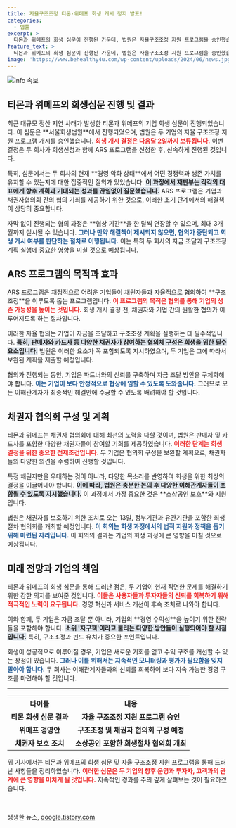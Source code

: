 ```yaml
---
title: 자율구조조정 티몬·위메프 회생 개시 정지 발표!
categories:
  - 법률
excerpt: >
  티몬과 위메프의 회생 심문이 진행된 가운데, 법원은 자율구조조정 지원 프로그램을 승인했습니다. 두 기업은 생존을 위한 협의에 돌입하며, 경쟁력 회복을 위해 필사적인 노력을 기울일 예정입니다. 자금 조달 계획의 성패가 주목됩니다.
feature_text: >
  티몬과 위메프의 회생 심문이 진행된 가운데, 법원은 자율구조조정 지원 프로그램을 승인했습니다. 두 기업은 생존을 위한 협의에 돌입하며, 경쟁력 회복을 위해 필사적인 노력을 기울일 예정입니다. 자금 조달 계획의 성패가 주목됩니다.
image: 'https://www.behealthy4u.com/wp-content/uploads/2024/06/news.jpg'
---
```


<p><img src="https://www.behealthy4u.com/wp-content/uploads/2024/06/news.jpg" alt="info 속보" /></p>

<h2 data-ke-size="size26">티몬과 위메프의 회생심문 진행 및 결과</h2>

<p data-ke-size="size16">최근 대규모 정산 지연 사태가 발생한 티몬과 위메프의 기업 회생 심문이 진행되었습니다. 이 심문은 **서울회생법원**에서 진행되었으며, 법원은 두 기업의 자율 구조조정 지원 프로그램 개시를 승인했습니다. <b><span style="color: #ee2323;">회생 개시 결정은 다음달 2일까지 보류됩니다.</span></b> 이번 결정은 두 회사가 회생신청과 함께 ARS 프로그램을 신청한 후, 신속하게 진행된 것입니다.</p>

<p data-ke-size="size16">특히, 심문에서는 두 회사의 현재 **경영 악화 상태**에서 어떤 경쟁력과 생존 가치를 유지할 수 있는지에 대한 집중적인 질의가 있었습니다. <b><span style="background-color: #21538527;">이 과정에서 재판부는 각각의 대표에게 향후 계획과 기대되는 성과를 끊임없이 질문했습니다.</span></b> ARS 프로그램은 기업과 채권자협의회 간의 협의 기회를 제공하기 위한 것으로, 이러한 초기 단계에서의 해결책이 상당히 중요합니다.</p>

<p data-ke-size="size16">자막 없이 진행되는 협의 과정은 **협상 기간**을 한 달씩 연장할 수 있으며, 최대 3개월까지 실시될 수 있습니다. <b><span style="color: #1a5490;">그러나 만약 해결책이 제시되지 않으면, 협의가 중단되고 회생 개시 여부를 판단하는 절차로 이행됩니다.</span></b> 이는 특히 두 회사의 자금 조달과 구조조정 계획 실행에 중요한 영향을 미칠 것으로 예상됩니다.</p>

<h2 data-ke-size="size26">ARS 프로그램의 목적과 효과</h2>

<p data-ke-size="size16">ARS 프로그램은 재정적으로 어려운 기업들이 채권자들과 자율적으로 협의하여 **구조조정**을 이루도록 돕는 프로그램입니다. <b><span style="color: #ee2323;">이 프로그램의 목적은 협의를 통해 기업의 생존 가능성을 높이는 것입니다.</span></b> 회생 개시 결정 전, 채권자와 기업 간의 원활한 협의가 이루어지도록 하는 절차입니다.</p>

<p data-ke-size="size16">이러한 자율 협의는 기업이 자금을 조달하고 구조조정 계획을 실행하는 데 필수적입니다. <b><span style="background-color: #21538527;">특히, 판매자와 카드사 등 다양한 채권자가 참여하는 협의체 구성은 회생을 위한 필수 요소입니다.</span></b> 법원은 이러한 요소가 꼭 포함되도록 지시하였으며, 두 기업은 그에 따라서 보완된 계획을 제출할 예정입니다.</p>

<p data-ke-size="size16">협의가 진행되는 동안, 기업은 파트너와의 신뢰를 구축하며 자금 조달 방안을 구체화해야 합니다. <b><span style="color: #1a5490;">이는 기업이 보다 안정적으로 협상에 임할 수 있도록 도와줍니다.</span></b> 그러므로 모든 이해관계자가 최종적인 해결안에 수긍할 수 있도록 배려해야 할 것입니다.</p>

<h2 data-ke-size="size26">채권자 협의회 구성 및 계획</h2>

<p data-ke-size="size16">티몬과 위메프는 채권자 협의회에 대해 최선의 노력을 다할 것이며, 법원은 판매자 및 카드사를 포함한 다양한 채권자들이 참여할 기회를 제공하였습니다. <b><span style="color: #ee2323;">이러한 단계는 회생 결정을 위한 중요한 전제조건입니다.</span></b> 두 기업은 협의회 구성을 보완할 계획으로, 채권자들의 다양한 의견을 수렴하여 진행할 것입니다.</p>

<p data-ke-size="size16">특정 채권자만을 우대하는 것이 아니라, 다양한 목소리를 반영하여 회생을 위한 최상의 결정을 이끌어내야 합니다. <b><span style="background-color: #21538527;">이에 따라, 법원은 충분한 논의 후 다양한 이해관계자들이 포함될 수 있도록 지시했습니다.</span></b> 이 과정에서 가장 중요한 것은 **소상공인 보호**와 지원입니다.</p>

<p data-ke-size="size16">법원은 채권자를 보호하기 위한 조치로 오는 13일, 정부기관과 유관기관을 포함한 회생절차 협의회를 개최할 예정입니다. <b><span style="color: #1a5490;">이 회의는 회생 과정에서의 법적 지원과 정책을 돕기 위해 마련된 자리입니다.</span></b> 이 회의의 결과는 기업의 회생 과정에 큰 영향을 미칠 것으로 예상됩니다.</p>

<h2 data-ke-size="size26">미래 전망과 기업의 책임</h2>

<p data-ke-size="size16">티몬과 위메프의 회생 심문을 통해 드러난 점은, 두 기업이 현재 직면한 문제를 해결하기 위한 강한 의지를 보여준 것입니다. <b><span style="color: #ee2323;">이들은 사용자들과 투자자들의 신뢰를 회복하기 위해 적극적인 노력이 요구됩니다.</span></b> 경영 혁신과 서비스 개선이 후속 조치로 나와야 합니다.</p>

<p data-ke-size="size16">이와 함께, 두 기업은 자금 조달 뿐 아니라, 기업의 **경영 수익성**을 높이기 위한 전략들을 포함해야 합니다. <b><span style="background-color: #21538527;">소위 '자구책'이라고 불리는 다양한 방안들이 실행되어야 할 시점입니다.</span></b> 특히, 구조조정과 펀드 유치가 중요한 포인트입니다.</p>

<p data-ke-size="size16">회생이 성공적으로 이루어질 경우, 기업은 새로운 기회를 얻고 수익 구조를 개선할 수 있는 장점이 있습니다. <b><span style="color: #1a5490;">그러나 이를 위해서는 지속적인 모니터링과 평가가 필요함을 잊지 말아야 합니다.</span></b> 두 회사는 이해관계자들과의 신뢰를 회복하여 보다 지속 가능한 경영 구조를 마련해야 할 것입니다.</p>

<hr />

<table style="width: 100%; border-collapse: collapse;">
    <tr>
        <th style="text-align: center; height: 30px;">타이틀</th>
        <th style="text-align: center; height: 30px;">내용</th>
    </tr>
    <tr>
        <td style="text-align: center; height: 17px;"><b>티몬 회생 심문 결과</b></td>
        <td style="text-align: center; height: 17px;"><b>자율 구조조정 지원 프로그램 승인</b></td>
    </tr>
    <tr>
        <td style="text-align: center; height: 17px;"><b>위메프 경영안</b></td>
        <td style="text-align: center; height: 17px;"><b>구조조정 및 채권자 협의회 구성 예정</b></td>
    </tr>
    <tr>
        <td style="text-align: center; height: 17px;"><b>채권자 보호 조치</b></td>
        <td style="text-align: center; height: 17px;"><b>소상공인 포함한 회생절차 협의회 개최</b></td>
    </tr>
</table>

<p data-ke-size="size16">위 기사에서는 티몬과 위메프의 회생 심문 및 자율 구조조정 지원 프로그램을 통해 드러난 사항들을 정리하였습니다. <b><span style="color: #ee2323;">이러한 심문은 두 기업의 향후 운영과 투자자, 고객과의 관계에 큰 영향을 미치게 될 것입니다.</span></b> 지속적인 경과를 주의 깊게 살펴보는 것이 필요하겠습니다.</p>

<p data-ke-size="size16">&nbsp;</p>
생생한 뉴스, <a href="https://qoogle.tistory.com" rel="dofollow">qoogle.tistory.com</a>


